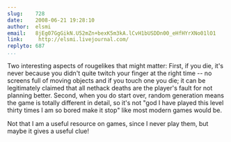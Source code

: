```yaml
---
slug:    728
date:    2008-06-21 19:28:10
author:  elsmi
email:   8jEg07GgGikN.U52mZn+bexK5m3kA.lCvH1bUSDDn00_eHfHYrXNo01lO1
link:     http://elsmi.livejournal.com/
replyto: 687
...
```


Two interesting aspects of rougelikes that might matter: First, if you
die, it's never because you didn't quite twitch your finger at the
right time -- no screens full of moving objects and if you touch one
you die; it can be legitimately claimed that all nethack deaths are
the player's fault for not planning better.  Second, when you do start
over, random generation means the game is totally different in detail,
so it's not "god I have played this level thirty times I am so bored
make it stop" like most modern games would be.

Not that I am a useful resource on games, since I never play them, but
maybe it gives a useful clue!

